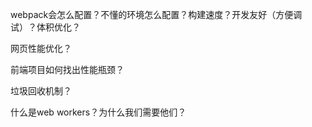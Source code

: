 webpack会怎么配置？不懂的环境怎么配置？构建速度？开发友好（方便调试）？体积优化？

网页性能优化？

前端项目如何找出性能瓶颈？

垃圾回收机制？

什么是web workers？为什么我们需要他们？